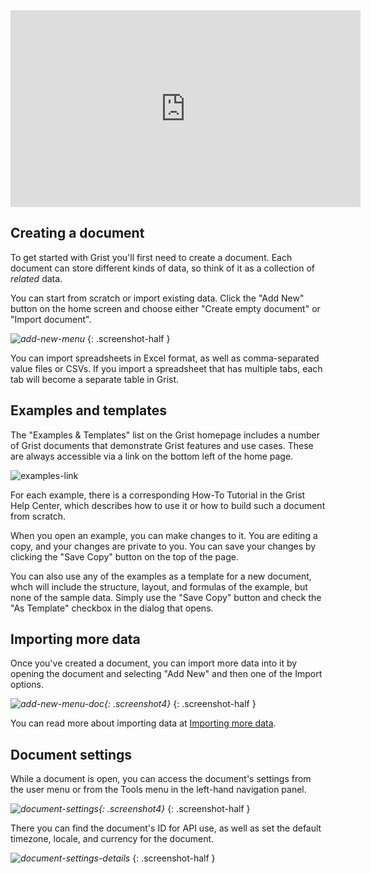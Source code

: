 <iframe width="560" height="315" src="https://www.youtube.com/embed/eL0EU_Fv_TI?rel=0" frameborder="0" allow="accelerometer; autoplay; encrypted-media; gyroscope; picture-in-picture" allowFullScreen></iframe>

## Creating a document

To get started with Grist you'll first need to create a document.
Each document can store different kinds of data, so think of it as a
collection of *related* data.

You can start from scratch or import existing data. Click the "Add New" button on
the home screen and choose either "Create empty document" or "Import document".

*![add-new-menu](../images/add-new-menu.png)*
{: .screenshot-half }

You can import spreadsheets in Excel format, as well as comma-separated value
files or CSVs. If you import a spreadsheet that has multiple tabs, each tab
will become a separate table in Grist.

## Examples and templates

The "Examples &amp; Templates" list on the Grist homepage includes a number of
Grist documents that demonstrate Grist features and use cases. These are always
accessible via a link on the bottom left of the home page.

![examples-link](../imag../examples/-link.png)

For each example, there is a corresponding How-To Tutorial in the Grist Help Center,
which describes how to use it or how to build such a document
from scratch.

When you open an example, you can make changes to it. You are editing a copy, and your changes are
private to you. You can save your changes by clicking the "Save Copy" button on the top of the
page.

You can also use any of the examples as a template for a new document, whch
will include the structure, layout, and formulas of the example, but none of
the sample data. Simply use the "Save Copy" button and check the "As Template" checkbox in the
dialog that opens.

## Importing more data

Once you've created a document, you can import more data into it by opening the
document and selecting "Add New" and then one of the Import options.

*![add-new-menu-doc](../images/add-new-menu-doc.png){: .screenshot4}*
{: .screenshot-half }

You can read more about importing data at [Importing more data](imports.md).

## Document settings

While a document is open, you can access the document's settings from the user menu or from the Tools menu in the left-hand navigation panel.

*![document-settings](../images/document-settings.png){: .screenshot4}*
{: .screenshot-half }

There you can find the document's ID for API use, as well as set the default timezone, locale, and currency for the document.

<span class="screenshot-large">*![document-settings-details](../images/document-settings-details.png)*</span>
{: .screenshot-half }